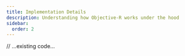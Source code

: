 ```yaml
---
title: Implementation Details
description: Understanding how Objective-R works under the hood
sidebar:
  order: 2
---
```


// ...existing code...
